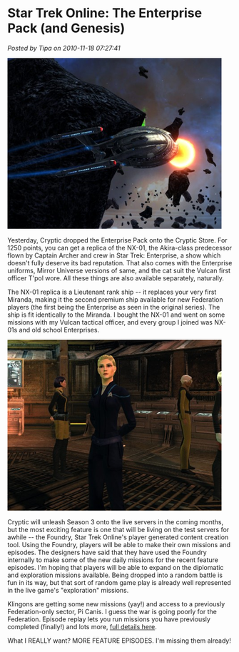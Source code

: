 # Star Trek Online: The Enterprise Pack (and Genesis)

*Posted by Tipa on 2010-11-18 07:27:41*

[![](../../../uploads/2010/11/GameClient-2010-11-18-06-25-23-18-480x383.jpg "Cue Diane Warren")](../../../uploads/2010/11/GameClient-2010-11-18-06-25-23-18.jpg)

Yesterday, Cryptic dropped the Enterprise Pack onto the Cryptic Store. For 1250 points, you can get a replica of the NX-01, the Akira-class predecessor flown by Captain Archer and crew in Star Trek: Enterprise, a show which doesn't fully deserve its bad reputation. That also comes with the Enterprise uniforms, Mirror Universe versions of same, and the cat suit the Vulcan first officer T'pol wore. All these things are also available separately, naturally.

The NX-01 replica is a Lieutenant rank ship -- it replaces your very first Miranda, making it the second premium ship available for new Federation players (the first being the Enterprise as seen in the original series). The ship is fit identically to the Miranda. I bought the NX-01 and went on some missions with my Vulcan tactical officer, and every group I joined was NX-01s and old school Enterprises.

[![](../../../uploads/2010/11/GameClient-2010-11-18-06-31-17-49-480x383.jpg "The ST: Enterprise uniform. The T'pol cat suit is worn by the Borg on the right.")](../../../uploads/2010/11/GameClient-2010-11-18-06-31-17-49.jpg)

Cryptic will unleash Season 3 onto the live servers in the coming months, but the most exciting feature is one that will be living on the test servers for awhile -- the Foundry, Star Trek Online's player generated content creation tool. Using the Foundry, players will be able to make their own missions and episodes. The designers have said that they have used the Foundry internally to make some of the new daily missions for the recent feature episodes. I'm hoping that players will be able to expand on the diplomatic and exploration missions available. Being dropped into a random battle is fun in its way, but that sort of random game play is already well represented in the live game's "exploration" missions.

Klingons are getting some new missions (yay!) and access to a previously Federation-only sector, Pi Canis. I guess the war is going poorly for the Federation. Episode replay lets you run missions you have previously completed (finally!) and lots more, [full details here](http://www.startrekonline.com/season_three).

What I REALLY want? MORE FEATURE EPISODES. I'm missing them already!
